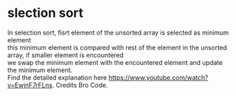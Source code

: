 # slection sort <br>

In selection sort, fisrt element of the unsorted array is selected as minimum element <br>
this minimum element is compared with rest of the element in the unsorted array, if smaller element is encountered<br>
we swap the minimum element with the encountered element and update the minimum element.<br>
Find the detailed explanation here https://www.youtube.com/watch?v=EwjnF7rFLns. Credits Bro Code.

